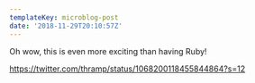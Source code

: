 ```yaml
---
templateKey: microblog-post
date: '2018-11-29T20:10:57Z'
---
```


Oh wow, this is even more exciting than having Ruby!

https://twitter.com/thramp/status/1068200118455844864?s=12

